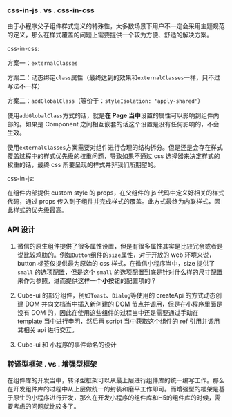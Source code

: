 ### css-in-js . vs . css-in-css

由于小程序父子组件样式定义的特殊性，大多数场景下用户不一定会采用主题规范的定义，那么在样式覆盖的问题上需要提供一个较为方便、舒适的解决方案。

css-in-css:

方案一：`externalClasses`

方案二：动态绑定`class`属性（最终达到的效果和`externalClasses`一样，只不过写法不一样）

方案二：`addGlobalClass`（等价于：`styleIsolation: 'apply-shared'`）

使用`addGlobalClass`方式的话，就是**在 Page 当中**设置的属性可以影响到组件内部的。如果是 Component 之间相互嵌套的话这个设置是没有任何影响的，不会生效。

使用`externalClasses`方案需要对组件进行合理的结构拆分。但是还是会存在样式覆盖过程中的样式优先级的权重问题，导致如果不通过 css 选择器来决定样式的权重的话，最终 css 所要呈现的样式并非我们所期望的。

css-in-js:

在组件内部提供 custom style 的 props，在父组件的 js 代码中定义好相关的样式代码，通过 props 传入到子组件并完成样式的覆盖。此方式最终为内联样式，因此样式的优先级最高。

### API 设计

1. 微信的原生组件提供了很多属性设置，但是有很多属性其实是比较冗余或者是说比较鸡肋的。例如`Button`组件的`size`属性，对于开放的 web 环境来说，button 标签仅提供最为原始的 css 样式，在微信小程序当中，size 提供了 `small` 的选项配置，但是这个 `small` 的选项配置到底是针对什么样的尺寸配置来作为参照，进而提供这样一个**小**按钮的配置项的？

2. Cube-ui 的部分组件，例如`Toast`、`Dialog`等使用的 createApi 的方式动态创建 DOM 并向文档当中插入新创建的 DOM 节点并调用，但是在小程序里面是没有 DOM 的，因此在使用这些组件的过程当中还是需要通过手动在 template 当中进行申明，然后再 script 当中获取这个组件的 ref 引用并调用其相关 api 进行交互。

3. Cube-ui 和 小程序的事件命名的设计

### 转译型框架 . vs . 增强型框架

在组件库的开发当中，转译型框架可以从最上层进行组件库的统一编写工作。那么在开发组件库的过程中从上层做统一的封装和磨平工作即可。而增强型的框架是基于原生的小程序进行开发，那么在开发小程序的组件库和H5的组件库的时候，需要考虑的问题就比较多了。
